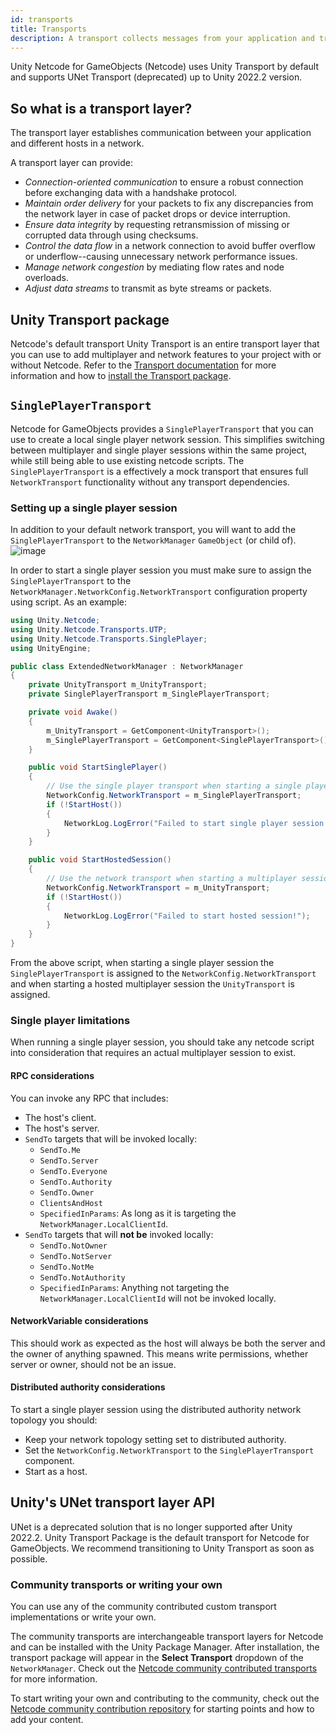 ```yaml
---
id: transports
title: Transports
description: A transport collects messages from your application and transmits them safely over the network. It ensures that all packets arrive and in order, if needed.
---
```


Unity Netcode for GameObjects (Netcode) uses Unity Transport by default and supports UNet Transport (deprecated) up to Unity 2022.2 version.

## So what is a transport layer?

The transport layer establishes communication between your application and different hosts in a network.

A transport layer can provide:
* *Connection-oriented communication* to ensure a robust connection before exchanging data with a handshake protocol.
* *Maintain order delivery* for your packets to fix any discrepancies from the network layer in case of packet drops or device interruption.
* *Ensure data integrity* by requesting retransmission of missing or corrupted data through using checksums.
* *Control the data flow* in a network connection to avoid buffer overflow or underflow--causing unnecessary network performance issues.
* *Manage network congestion* by mediating flow rates and node overloads.
* *Adjust data streams* to transmit as byte streams or packets.

## Unity Transport package

Netcode's default transport Unity Transport is an entire transport layer that you can use to add multiplayer and network features to your project with or without Netcode. Refer to the [Transport documentation](https://docs-multiplayer.unity3d.com/transport/current/about/) for more information and how to [install the Transport package](https://docs-multiplayer.unity3d.com/transport/current/install/).

## `SinglePlayerTransport`

Netcode for GameObjects provides a `SinglePlayerTransport` that you can use to create a local single player network session. This simplifies switching between multiplayer and single player sessions within the same project, while still being able to use existing netcode scripts. The `SinglePlayerTransport` is a effectively a mock transport that ensures full `NetworkTransport` functionality without any transport dependencies.

### Setting up a single player session
In addition to your default network transport, you will want to add the `SinglePlayerTransport` to the `NetworkManager` `GameObject` (or child of). 
![image](/img/transport/SinglePlayerTransport_AddComponent.png)

In order to start a single player session you must make sure to assign the `SinglePlayerTransport` to the `NetworkManager.NetworkConfig.NetworkTransport` configuration property using script. 
As an example:

```csharp
using Unity.Netcode;
using Unity.Netcode.Transports.UTP;
using Unity.Netcode.Transports.SinglePlayer;
using UnityEngine;

public class ExtendedNetworkManager : NetworkManager
{
    private UnityTransport m_UnityTransport;
    private SinglePlayerTransport m_SinglePlayerTransport;

    private void Awake()
    {
        m_UnityTransport = GetComponent<UnityTransport>();
        m_SinglePlayerTransport = GetComponent<SinglePlayerTransport>();
    }

    public void StartSinglePlayer()
    {
        // Use the single player transport when starting a single player session.
        NetworkConfig.NetworkTransport = m_SinglePlayerTransport;
        if (!StartHost())
        {
            NetworkLog.LogError("Failed to start single player session!");
        }
    }

    public void StartHostedSession()
    {
        // Use the network transport when starting a multiplayer session.
        NetworkConfig.NetworkTransport = m_UnityTransport;
        if (!StartHost())
        {
            NetworkLog.LogError("Failed to start hosted session!");
        }
    }
}
```

From the above script, when starting a single player session the `SinglePlayerTransport` is assigned to the `NetworkConfig.NetworkTransport` and when starting a hosted multiplayer session the `UnityTransport` is assigned. 

### Single player limitations

When running a single player session, you should take any netcode script into consideration that requires an actual multiplayer session to exist.

#### RPC considerations
You can invoke any RPC that includes:

- The host's client.
- The host's server.
- `SendTo` targets that will be invoked locally:
  - `SendTo.Me`
  - `SendTo.Server`
  - `SendTo.Everyone`
  - `SendTo.Authority`
  - `SendTo.Owner`
  - `ClientsAndHost`
  - `SpecifiedInParams`: As long as it is targeting the `NetworkManager.LocalClientId`.
- `SendTo` targets that will **not be** invoked locally:
  - `SendTo.NotOwner`
  - `SendTo.NotServer`
  - `SendTo.NotMe`
  - `SendTo.NotAuthority`
  - `SpecifiedInParams`: Anything not targeting the `NetworkManager.LocalClientId` will not be invoked locally.

#### NetworkVariable considerations

This should work as expected as the host will always be both the server and the owner of anything spawned. This means write permissions, whether server or owner, should not be an issue.

#### Distributed authority considerations

To start a single player session using the distributed authority network topology you should:
- Keep your network topology setting set to distributed authority.
- Set the `NetworkConfig.NetworkTransport` to the `SinglePlayerTransport` component.
- Start as a host.


## Unity's UNet transport layer API

UNet is a deprecated solution that is no longer supported after Unity 2022.2. Unity Transport Package is the default transport for Netcode for GameObjects. We recommend transitioning to Unity Transport as soon as possible.

### Community transports or writing your own

You can use any of the community contributed custom transport implementations or write your own.

The community transports are interchangeable transport layers for Netcode and can be installed with the Unity Package Manager. After installation, the transport package will appear in the **Select Transport** dropdown of the `NetworkManager`. Check out the [Netcode community contributed transports](https://github.com/Unity-Technologies/multiplayer-community-contributions/tree/main/Transports) for more information.

To start writing your own and contributing to the community, check out the [Netcode community contribution repository](https://github.com/Unity-Technologies/multiplayer-community-contributions) for starting points and how to add your content.
